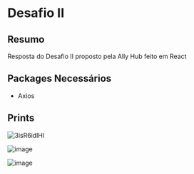 # Desafio II

## Resumo

 Resposta do Desafio II proposto pela Ally Hub feito em React
 
 
## Packages Necessários

* Axios


## Prints

![3isR6idlHl](https://user-images.githubusercontent.com/38440423/198907131-7acc5162-5e8f-475d-81ef-8c7c62daa183.gif)
 
![image](https://user-images.githubusercontent.com/38440423/198907068-6610a3e4-f25d-494b-8353-a26cd548e860.png)

![image](https://user-images.githubusercontent.com/38440423/198907085-11bb6ea8-940d-455b-8b99-0590cef5211b.png)
